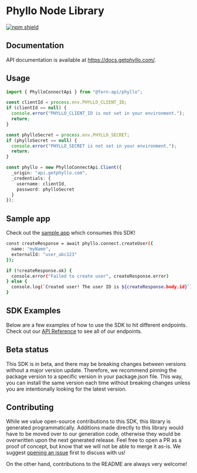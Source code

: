 # Phyllo Node Library

[![npm shield](https://img.shields.io/npm/v/@fern-api/phyllo)](https://www.npmjs.com/package/@fern-api/phyllo)

## Documentation

API documentation is available at <https://docs.getphyllo.com/>.

## Usage

```typescript
import { PhylloConnectApi } from "@fern-api/phyllo";

const clientId = process.env.PHYLLO_CLIENT_ID;
if (clientId == null) {
  console.error("PHYLLO_CLIENT_ID is not set in your environment.");
  return;
}

const phylloSecret = process.env.PHYLLO_SECRET;
if (phylloSecret == null) {
  console.error("PHYLLO_SECRET is not set in your environment.");
  return;
}

const phyllo = new PhylloConnectApi.Client({
  _origin: "api.getphyllo.com",
  _credentials: {
    username: clientId,
    password: phylloSecret
  }
});
```

## Sample app

Check out the [sample app](.sample-app/app.ts) which consumes this SDK!

```bash
const createResponse = await phyllo.connect.createUser({
  name: "myName",
  externalId: "user_abc123"
});

if (!createResponse.ok) {
  console.error("Failed to create user", createResponse.error)
} else {
  console.log(`Created user! The user ID is ${createResponse.body.id}`);
}
```

## SDK Examples

Below are a few examples of how to use the SDK to hit different endpoints. Check out our [API Reference](https://docs.getphyllo.com/) to see all of our endpoints.

## Beta status

This SDK is in beta, and there may be breaking changes between versions without a major version update. Therefore, we recommend pinning the package version to a specific version in your package.json file. This way, you can install the same version each time without breaking changes unless you are intentionally looking for the latest version.

## Contributing

While we value open-source contributions to this SDK, this library is generated programmatically. Additions made directly to this library would have to be moved over to our generation code, otherwise they would be overwritten upon the next generated release. Feel free to open a PR as a proof of concept, but know that we will not be able to merge it as-is. We suggest [opening an issue](https://github.com/fern-phyllo/phyllo-node) first to discuss with us!

On the other hand, contributions to the README are always very welcome!